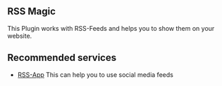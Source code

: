 ## RSS Magic

This Plugin works with RSS-Feeds and helps you to show them on your website.

## Recommended services

- [RSS-App](https://rss.app) This can help you to use social media feeds